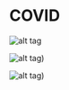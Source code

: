 # COVID
 ![alt tag](https://user-images.githubusercontent.com/34486316/93716908-a289ba00-fb72-11ea-9b08-89723a5e17c9.png) 

 ![alt tag](https://user-images.githubusercontent.com/34486316/93716943-d7960c80-fb72-11ea-99a6-ab7c91627818.png)) 
 
 ![alt tag](https://user-images.githubusercontent.com/34486316/93716951-e250a180-fb72-11ea-9879-3d49cca720af.png)) 
